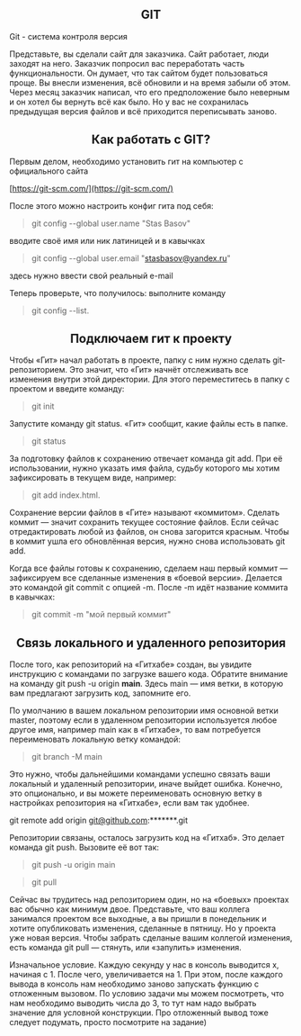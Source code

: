 <h2 style="text-align: center;">GIT</h2>

Git - система контроля версия

Представьте, вы сделали сайт для заказчика. Сайт работает, люди заходят на него. Заказчик попросил вас переработать часть функциональности. Он думает, что так сайтом будет 
пользоваться проще. Вы внесли изменения, всё обновили и на время забыли об этом. Через месяц заказчик написал, что его предположение было неверным и он хотел бы вернуть всё
как было. Но у вас не сохранилась предыдущая версия файлов и всё приходится переписывать заново.


<h2 style="text-align: center;">Как работать с GIT?</h2>
Первым делом, необходимо установить гит на компьютер с официального сайта

[https://git-scm.com/](https://git-scm.com/)

После этого можно настроить конфиг гита под себя:
>git config --global user.name "Stas Basov"
 
вводите своё имя или ник латиницей и в кавычках

>git config --global user.email "stasbasov@yandex.ru"

здесь нужно ввести свой реальный e-mail 

Теперь проверьте, что получилось: выполните команду 
>git config --list.


<h2 style="text-align: center;">Подключаем гит к проекту</h2>

Чтобы «Гит» начал работать в проекте, папку с ним нужно сделать git-репозиторием. Это значит, что «Гит» начнёт отслеживать все изменения внутри этой директории. Для этого переместитесь в папку с проектом и введите команду:
>git init 

Запустите команду git status. «Гит» сообщит, какие файлы есть в папке.

>git status

За подготовку файлов к сохранению отвечает команда git add. При её использовании, нужно указать имя файла, судьбу которого мы хотим зафиксировать в текущем виде, например: 
>git add index.html.

Сохранение версии файлов в «Гите» называют «коммитом». Сделать коммит — значит сохранить текущее состояние файлов. 
Если сейчас отредактировать любой из файлов, он снова загорится красным.
Чтобы в коммит ушла его обновлённая версия, нужно снова использовать git add.


Когда все файлы готовы к сохранению, сделаем наш первый коммит — зафиксируем все сделанные изменения в «боевой версии». Делается это командой git commit c опцией -m. После -m  идёт название коммита в кавычках:
>git commit -m "мой первый коммит"

<h2 style="text-align: center;">Связь локального и удаленного репозитория</h2>

После того, как репозиторий на «Гитхабе» создан, вы увидите инструкцию с командами по загрузке вашего кода. Обратите внимание на команду git push -u origin **main**. Здесь main — имя ветки, в которую вам предлагают загрузить код, запомните его.


По умолчанию в вашем локальном репозитории имя основной ветки master, поэтому если в удаленном репозитории используется любое другое имя, например main как в «Гитхабе», то вам потребуется переименовать локальную ветку командой:
>git branch -M main

Это нужно, чтобы дальнейшими командами успешно связать ваши локальный и удаленный репозитории, иначе выйдет ошибка. Конечно, это опционально, и вы можете переименовать основную ветку в настройках репозитория на «Гитхабе», если вам так удобнее.

git remote add origin git@github.com:*******.git

Репозитории связаны, осталось загрузить код на «Гитхаб». Это делает команда git push. Вызовите её вот так:
>git push -u origin main


>git pull

Сейчас вы трудитесь над репозиторием один, но на «боевых» проектах вас обычно как минимум двое. Представьте, что ваш коллега занимался проектом все выходные, а вы пришли в понедельник и хотите опубликовать изменения, сделанные в пятницу. Но у проекта уже новая версия. Чтобы забрать сделаные вашим коллегой изменения, есть команда git pull — стянуть, или «запулить» изменения.

Изначальное условие. Каждую секунду у нас в консоль выводится x, начиная с 1. После чего, увеличивается на 1. При этом, после каждого вывода в консоль нам необходимо заново запускать функцию с отложенным вызовом.
По условию задачи мы можем посмотреть, что нам необходимо выводить числа до 3, то тут нам надо выбрать значение для условной конструкции.
Про отложенный вывод тоже следует подумать, просто посмотрите на задание)


